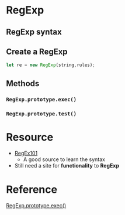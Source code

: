# RegExp

## RegExp syntax

## Create a RegExp
```javascript
let re = new RegExp(string,rules);
```

## Methods

### ```RegExp.prototype.exec()```
### ```RegExp.prototype.test()```


# Resource
- [RegEx101](https://regex101.com/)
  - A good source to learn the syntax
- Still need a site for **functionality** to **RegExp**

# Reference
[RegExp.prototype.exec()](https://developer.mozilla.org/en-US/docs/Web/JavaScript/Reference/Global_Objects/RegExp/exec)